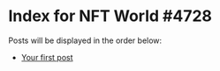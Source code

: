 # Index for NFT World #4728
Posts will be displayed in the order below:

- [Your first post](./001-first.md)

